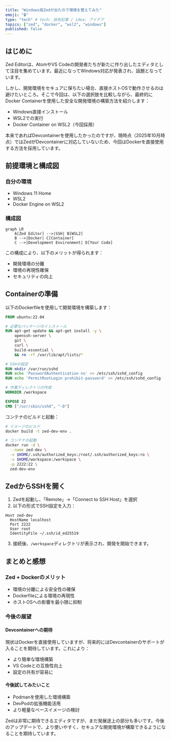 ```yaml
---
title: "Windows版Zedが出たので環境を整えてみた"
emoji: "🔒"
type: "tech" # tech: 技術記事 / idea: アイデア
topics: ["zed", "docker", "wsl2", "windows"]
published: false
---
```


## はじめに

Zed Editorは、AtomやVS Codeの開発者たちが新たに作り出したエディタとして注目を集めています。最近になってWindows対応が発表され、話題となっています。

しかし、開発環境をセキュアに保ちたい場合、直接ホストOSで動作させるのは避けたいところ。そこで今回は、以下の選択肢を比較しながら、最終的にDocker Containerを使用した安全な開発環境の構築方法を紹介します：

- Windows直接インストール
- WSL2での実行
- Docker Container on WSL2（今回採用）

本来であればDevcontainerを使用したかったのですが、現時点（2025年10月時点）ではZedがDevcontainerに対応していないため、今回はDockerを直接使用する方法を採用しています。

## 前提環境と構成図

### 自分の環境
- Windows 11 Home
- WSL2
- Docker Engine on WSL2

### 構成図

```mermaid
graph LR
    A[Zed Editor] -->|SSH| B[WSL2]
    B -->|Docker| C[Container]
    C -->|Development Environment| D[Your Code]
```

この構成により、以下のメリットが得られます：
- 開発環境の分離
- 環境の再現性確保
- セキュリティの向上

## Containerの準備

以下のDockerfileを使用して開発環境を構築します：

```dockerfile
FROM ubuntu:22.04

# 必要なパッケージのインストール
RUN apt-get update && apt-get install -y \
    openssh-server \
    git \
    curl \
    build-essential \
    && rm -rf /var/lib/apt/lists/*

# SSHの設定
RUN mkdir /var/run/sshd
RUN echo 'PasswordAuthentication no' >> /etc/ssh/sshd_config
RUN echo 'PermitRootLogin prohibit-password' >> /etc/ssh/sshd_config

# 作業ディレクトリの作成
WORKDIR /workspace

EXPOSE 22
CMD ["/usr/sbin/sshd", "-D"]
```

コンテナのビルドと起動：

```bash
# イメージのビルド
docker build -t zed-dev-env .

# コンテナの起動
docker run -d \
  --name zed-dev \
  -v $HOME/.ssh/authorized_keys:/root/.ssh/authorized_keys:ro \
  -v $HOME/workspace:/workspace \
  -p 2222:22 \
  zed-dev-env
```

## ZedからSSHを開く

1. Zedを起動し、「Remote」→「Connect to SSH Host」を選択
2. 以下の形式でSSH設定を入力：

```
Host zed-dev
  HostName localhost
  Port 2222
  User root
  IdentityFile ~/.ssh/id_ed25519
```

3. 接続後、`/workspace`ディレクトリが表示され、開発を開始できます。

## まとめと感想

### Zed + Dockerのメリット
- 環境の分離による安全性の確保
- Dockerfileによる環境の再現性
- ホストOSへの影響を最小限に抑制

### 今後の展望

#### Devcontainerへの期待
現状はDockerを直接使用していますが、将来的にはDevcontainerのサポートが入ることを期待しています。これにより：
- より簡単な環境構築
- VS Codeとの互換性向上
- 設定の共有が容易に

#### 今後試してみたいこと
- Podmanを使用した環境構築
- DevPodの拡張機能活用
- より軽量なベースイメージの検討

Zedは非常に期待できるエディタですが、まだ発展途上の部分も多いです。今後のアップデートで、より使いやすく、セキュアな開発環境が構築できるようになることを期待しています。
